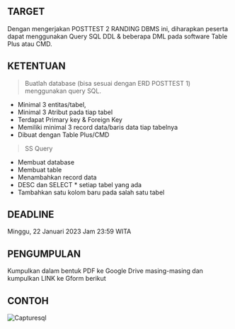 ## TARGET ##
Dengan mengerjakan POSTTEST 2 RANDING DBMS ini, diharapkan peserta dapat menggunakan Query SQL DDL & beberapa DML pada software Table Plus atau CMD.
## KETENTUAN ##
> Buatlah database (bisa sesuai dengan ERD POSTTEST 1) menggunakan query SQL.
* Minimal 3 entitas/tabel,
* Minimal 3 Atribut pada tiap tabel
* Terdapat Primary key & Foreign Key
* Memiliki minimal 3 record data/baris data tiap tabelnya
* Dibuat dengan Table Plus/CMD
> SS Query
- Membuat database
- Membuat table
- Menambahkan record data
- DESC dan SELECT * setiap tabel yang ada
- Tambahkan satu kolom baru pada salah satu tabel
## DEADLINE ##
Minggu, 22 Januari 2023 Jam 23:59 WITA
## PENGUMPULAN ##
Kumpulkan dalam bentuk PDF ke Google Drive masing-masing dan kumpulkan LINK ke Gform berikut
## CONTOH ##
![Capturesql](https://user-images.githubusercontent.com/92817597/212583933-895e6609-39f2-401f-bcf1-bbbae594f487.PNG)
